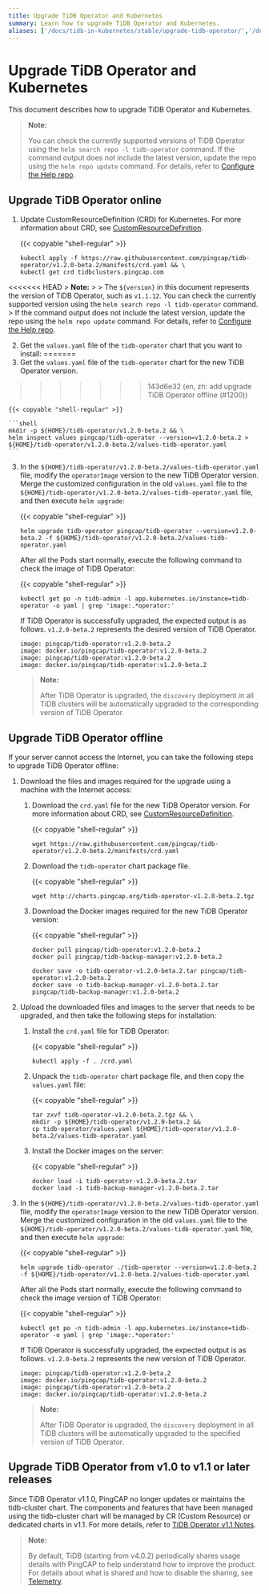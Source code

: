 ```yaml
---
title: Upgrade TiDB Operator and Kubernetes
summary: Learn how to upgrade TiDB Operator and Kubernetes.
aliases: ['/docs/tidb-in-kubernetes/stable/upgrade-tidb-operator/','/docs/tidb-in-kubernetes/v1.1/upgrade-tidb-operator/','/docs/stable/tidb-in-kubernetes/upgrade/tidb-operator/']
---
```


# Upgrade TiDB Operator and Kubernetes

This document describes how to upgrade TiDB Operator and Kubernetes.

> **Note:**
>
> You can check the currently supported versions of TiDB Operator using the `helm search repo -l tidb-operator` command.
> If the command output does not include the latest version, update the repo using the `helm repo update` command. For details, refer to [Configure the Help repo](tidb-toolkit.md#configure-the-helm-repo).

## Upgrade TiDB Operator online

1. Update CustomResourceDefinition (CRD) for Kubernetes. For more information about CRD, see [CustomResourceDefinition](https://kubernetes.io/docs/tasks/access-kubernetes-api/custom-resources/custom-resource-definitions/).

    {{< copyable "shell-regular" >}}

    ```shell
    kubectl apply -f https://raw.githubusercontent.com/pingcap/tidb-operator/v1.2.0-beta.2/manifests/crd.yaml && \
    kubectl get crd tidbclusters.pingcap.com
    ```

<<<<<<< HEAD
    > **Note:**
    >
    > The `${version}` in this document represents the version of TiDB Operator, such as `v1.1.12`. You can check the currently supported version using the `helm search repo -l tidb-operator` command.
    > If the command output does not include the latest version, update the repo using the `helm repo update` command. For details, refer to [Configure the Help repo](tidb-toolkit.md#configure-the-helm-repo).

2. Get the `values.yaml` file of the `tidb-operator` chart that you want to install:
=======
2. Get the `values.yaml` file of the `tidb-operator` chart for the new TiDB Operator version. 
>>>>>>> 143d6e32 (en, zh: add upgrade TiDB Operator offline (#1200))

    {{< copyable "shell-regular" >}}

    ```shell
    mkdir -p ${HOME}/tidb-operator/v1.2.0-beta.2 && \
    helm inspect values pingcap/tidb-operator --version=v1.2.0-beta.2 > ${HOME}/tidb-operator/v1.2.0-beta.2/values-tidb-operator.yaml
    ```

3. In the `${HOME}/tidb-operator/v1.2.0-beta.2/values-tidb-operator.yaml` file, modify the `operatorImage` version to the new TiDB Operator version. Merge the customized configuration in the old `values.yaml` file to the `${HOME}/tidb-operator/v1.2.0-beta.2/values-tidb-operator.yaml` file, and then execute `helm upgrade`:

    {{< copyable "shell-regular" >}}

    ```shell
    helm upgrade tidb-operator pingcap/tidb-operator --version=v1.2.0-beta.2 -f ${HOME}/tidb-operator/v1.2.0-beta.2/values-tidb-operator.yaml
    ```

    After all the Pods start normally, execute the following command to check the image of TiDB Operator:

    {{< copyable "shell-regular" >}}

    ```shell
    kubectl get po -n tidb-admin -l app.kubernetes.io/instance=tidb-operator -o yaml | grep 'image:.*operator:'
    ```

    If TiDB Operator is successfully upgraded, the expected output is as follows. `v1.2.0-beta.2` represents the desired version of TiDB Operator.

    ```
    image: pingcap/tidb-operator:v1.2.0-beta.2
    image: docker.io/pingcap/tidb-operator:v1.2.0-beta.2
    image: pingcap/tidb-operator:v1.2.0-beta.2
    image: docker.io/pingcap/tidb-operator:v1.2.0-beta.2
    ```

    > **Note:**
    >
    > After TiDB Operator is upgraded, the `discovery` deployment in all TiDB clusters will be automatically upgraded to the corresponding version of TiDB Operator.

## Upgrade TiDB Operator offline

If your server cannot access the Internet, you can take the following steps to upgrade TiDB Operator offline:

1. Download the files and images required for the upgrade using a machine with the Internet access:

    1. Download the `crd.yaml` file for the new TiDB Operator version. For more information about CRD, see [CustomResourceDefinition](https://kubernetes.io/docs/tasks/access-kubernetes-api/custom-resources/custom-resource-definitions/).

        {{< copyable "shell-regular" >}}

        ```shell
        wget https://raw.githubusercontent.com/pingcap/tidb-operator/v1.2.0-beta.2/manifests/crd.yaml
        ```

    2. Download the `tidb-operator` chart package file.

        {{< copyable "shell-regular" >}}

        ```shell
        wget http://charts.pingcap.org/tidb-operator-v1.2.0-beta.2.tgz
        ```

    3. Download the Docker images required for the new TiDB Operator version:

        {{< copyable "shell-regular" >}}
    
        ```shell
        docker pull pingcap/tidb-operator:v1.2.0-beta.2
        docker pull pingcap/tidb-backup-manager:v1.2.0-beta.2

        docker save -o tidb-operator-v1.2.0-beta.2.tar pingcap/tidb-operator:v1.2.0-beta.2
        docker save -o tidb-backup-manager-v1.2.0-beta.2.tar pingcap/tidb-backup-manager:v1.2.0-beta.2
        ```

2. Upload the downloaded files and images to the server that needs to be upgraded, and then take the following steps for installation:

    1. Install the `crd.yaml` file for TiDB Operator:

        {{< copyable "shell-regular" >}}

        ```shell
        kubectl apply -f . /crd.yaml
        ```

    2. Unpack the `tidb-operator` chart package file, and then copy the `values.yaml` file:

        {{< copyable "shell-regular" >}}

        ```shell
        tar zxvf tidb-operator-v1.2.0-beta.2.tgz && \
        mkdir -p ${HOME}/tidb-operator/v1.2.0-beta.2 &&
        cp tidb-operator/values.yaml ${HOME}/tidb-operator/v1.2.0-beta.2/values-tidb-operator.yaml
        ```

    3. Install the Docker images on the server:

        {{< copyable "shell-regular" >}}

        ```shell
        docker load -i tidb-operator-v1.2.0-beta.2.tar
        docker load -i tidb-backup-manager-v1.2.0-beta.2.tar
        ```

3. In the `${HOME}/tidb-operator/v1.2.0-beta.2/values-tidb-operator.yaml` file, modify the `operatorImage` version to the new TiDB Operator version. Merge the customized configuration in the old `values.yaml` file to the `${HOME}/tidb-operator/v1.2.0-beta.2/values-tidb-operator.yaml` file, and then execute `helm upgrade`:

   {{< copyable "shell-regular" >}}

    ```shell
    helm upgrade tidb-operator ./tidb-operator --version=v1.2.0-beta.2 -f ${HOME}/tidb-operator/v1.2.0-beta.2/values-tidb-operator.yaml
    ```

   After all the Pods start normally, execute the following command to check the image version of TiDB Operator:

   {{< copyable "shell-regular" >}}

    ```shell
    kubectl get po -n tidb-admin -l app.kubernetes.io/instance=tidb-operator -o yaml | grep 'image:.*operator:'
    ```

   If TiDB Operator is successfully upgraded, the expected output is as follows. `v1.2.0-beta.2` represents the new version of TiDB Operator.

    ```
    image: pingcap/tidb-operator:v1.2.0-beta.2
    image: docker.io/pingcap/tidb-operator:v1.2.0-beta.2
    image: pingcap/tidb-operator:v1.2.0-beta.2
    image: docker.io/pingcap/tidb-operator:v1.2.0-beta.2
    ```

   > **Note:**
   >
   > After TiDB Operator is upgraded, the `discovery` deployment in all TiDB clusters will be automatically upgraded to the specified version of TiDB Operator.

## Upgrade TiDB Operator from v1.0 to v1.1 or later releases

Since TiDB Operator v1.1.0, PingCAP no longer updates or maintains the tidb-cluster chart. The components and features that have been managed using the tidb-cluster chart will be managed by CR (Custom Resource) or dedicated charts in v1.1. For more details, refer to [TiDB Operator v1.1 Notes](notes-tidb-operator-v1.1.md).

> **Note:**
>
> By default, TiDB (starting from v4.0.2) periodically shares usage details with PingCAP to help understand how to improve the product. For details about what is shared and how to disable the sharing, see [Telemetry](https://docs.pingcap.com/tidb/stable/telemetry).
